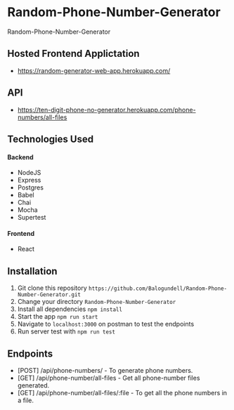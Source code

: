 # Random-Phone-Number-Generator
Random-Phone-Number-Generator

## Hosted Frontend Applictation
* https://random-generator-web-app.herokuapp.com/

## API 
* https://ten-digit-phone-no-generator.herokuapp.com/phone-numbers/all-files


## Technologies Used

#### Backend
* NodeJS
* Express
* Postgres
* Babel
* Chai 
* Mocha
* Supertest

#### Frontend
* React


## Installation
1.  Git clone this repository `https://github.com/Balogundell/Random-Phone-Number-Generator.git`
2.  Change your directory `Random-Phone-Number-Generator`
3.  Install all dependencies `npm install`
4.  Start the app `npm run start`
5.  Navigate to `localhost:3000` on postman to test the endpoints
6.  Run server test with `npm run test`

## Endpoints
* [POST] /api/phone-numbers/ - To generate phone numbers.
* [GET] /api/phone-number/all-files - Get all phone-number files generated.
* [GET] /api/phone-number/all-files/:file - To get all the phone numbers in a file.
